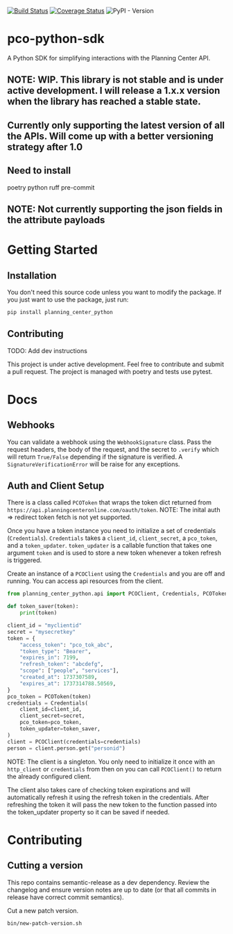 <!-- README.md -->
[![Build Status](https://github.com/andy-goellner/pco-python-sdk/actions/workflows/ci.yml/badge.svg?branch=main)](https://github.com/andy-goellner/pco-python-sdk/actions?query=branch%main)
[![Coverage Status](https://coveralls.io/repos/github/andy-goellner/pco-python-sdk/badge.svg?branch=main)](https://coveralls.io/github/andy-goellner/pco-python-sdk?branch=main)
![PyPI - Version](https://img.shields.io/pypi/v/planning-center-python)

# pco-python-sdk
A Python SDK for simplifying interactions with the Planning Center API.


## NOTE: WIP. This library is not stable and is under active development. I will release a 1.x.x version when the library has reached a stable state.

## Currently only supporting the latest version of all the APIs. Will come up with a better versioning strategy after 1.0

## Need to install
poetry
python
ruff
pre-commit

## NOTE: Not currently supporting the json fields in the attribute payloads

# Getting Started

## Installation

You don't need this source code unless you want to modify the package. If you just
want to use the package, just run:

```sh
pip install planning_center_python
```

## Contributing

TODO: Add dev instructions

This project is under active development. Feel free to contribute and submit a pull request. The project is managed with poetry and tests use pytest.

# Docs

## Webhooks

You can validate a webhook using the `WebhookSignature` class. Pass the request headers, the body of the request, and the secret to `.verify` which will return `True/False` depending if the signature is verified. A `SignatureVerificationError` will be raise for any exceptions.


## Auth and Client Setup

There is a class called `PCOToken` that wraps the token dict returned from `https://api.planningcenteronline.com/oauth/token`. NOTE: The inital auth => redirect token fetch is not yet supported.

Once you have a token instance you need to initialize a set of credentials (`Credentials`). `Credentials` takes a `client_id`, `client_secret`, a `pco_token`, and a `token_updater`. `token_updater` is a callable function that takes one argument `token` and is used to store a new token whenever a token refresh is triggered.

Create an instance of a `PCOClient` using the `Credentials` and you are off and running. You can access api resources from the client.

```python
from planning_center_python.api import PCOClient, Credentials, PCOToken

def token_saver(token):
    print(token)

client_id = "myclientid"
secret = "mysecretkey"
token = {
    "access_token": "pco_tok_abc",
    "token_type": "Bearer",
    "expires_in": 7199,
    "refresh_token": "abcdefg",
    "scope": ["people", "services"],
    "created_at": 1737307589,
    "expires_at": 1737314788.50569,
}
pco_token = PCOToken(token)
credentials = Credentials(
    client_id=client_id,
    client_secret=secret,
    pco_token=pco_token,
    token_updater=token_saver,
)
client = PCOClient(credentials=credentials)
person = client.person.get("personid")
```

NOTE: The client is a singleton. You only need to initialize it once with an `http_client` or `credentials` from then on you can call `PCOClient()` to return the already configured client.

The client also takes care of checking token expirations and will automatically refresh it using the refresh token in the credentials. After refreshing the token it will pass the new token to the function passed into the token_updater property so it can be saved if needed.


# Contributing
## Cutting a version

This repo contains semantic-release as a dev dependency. Review the changelog and ensure version notes are up to date (or that all commits in release have correct commit semantics).

Cut a new patch version.
```bash
bin/new-patch-version.sh
```
